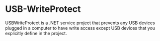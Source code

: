 # USB-WriteProtect
USBWriteProtect is a .NET service project that prevents any USB devices plugged in a computer to have write access except USB devices that you explicitly define in the project.
